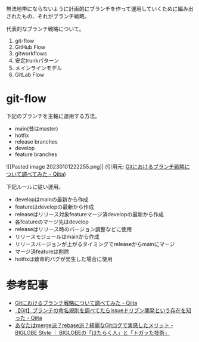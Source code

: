無法地帯にならないように計画的にブランチを作って運用していくために編み出されたもの、それがブランチ戦略。

代表的なブランチ戦略について。

1.  git-flow
2.  GitHub Flow
3.  gitworkflows
4.  安定trunkパターン
5.  メインラインモデル
6.  GitLab Flow

# git-flow

下記のブランチを主軸に運用する方法。
- main(昔はmaster)
- hotfix
- release branches
- develop
- feature branches

![[Pasted image 20230101222255.png]]
(引用元: [Gitにおけるブランチ戦略について調べてみた - Qiita](https://qiita.com/trsn_si/items/cfecbf7dff20c64628ea))

下記ルールに従い運用。
-   developはmainの最新から作成
-   featureはdevelopの最新から作成
-   releaseはリリース対象featureマージ済developの最新から作成
-   各featureのマージ先はdevelop
-   releaseはリリース時のバージョン調整などに使用
-   リリースモジュールはmainから作成
-   リリースバージョンが上がるタイミングでreleaseからmainにマージ
-   マージ済featureは削除
-   hotfixは致命的バグが発生した場合に使用

# 参考記事
- [Gitにおけるブランチ戦略について調べてみた - Qiita](https://qiita.com/trsn_si/items/cfecbf7dff20c64628ea)
- [【Git】ブランチの命名規則を調べてたらIssueドリブン開発という存在を知った - Qiita](https://qiita.com/c6tower/items/fe2aa4ecb78bef69928f)
- [あなたはmerge派？rebase派？綺麗なGitログで実感したメリット - BIGLOBE Style ｜ BIGLOBEの「はたらく人」と「トガッた技術」](https://style.biglobe.co.jp/entry/2022/03/22/090000)